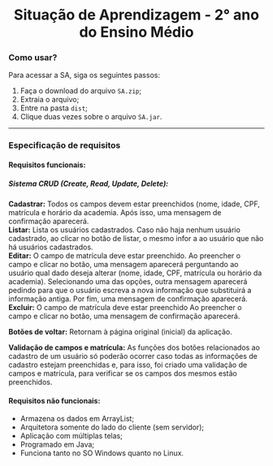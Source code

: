 <div align="center">
  <h1> Situação de Aprendizagem - 2° ano do Ensino Médio </h1>
</div>

<h3> Como usar? </h3>
<p> Para acessar a SA, siga os seguintes passos:
<ol>
  <li>Faça o download do arquivo <code>SA.zip</code>;</li>
  <li>Extraia o arquivo;</li>
  <li>Entre na pasta <code>dist</code>;</li>
  <li>Clique duas vezes sobre o arquivo <code>SA.jar</code>.</li>
</ol>

<hr>

<h3> Especificação de requisitos</h3>

<h4>Requisitos funcionais:</h4>
<h5>Sistema CRUD (Create, Read, Update, Delete):<br></h5>
<p>
  <b>Cadastrar:</b> Todos os campos devem estar preenchidos (nome, idade, CPF, matrícula e horário da academia. Após isso, uma mensagem de confirmação aparecerá.<br>
  <b>Listar:</b> Lista os usuários cadastrados. Caso não haja nenhum usuário cadastrado, ao clicar no botão de listar, o mesmo infor a ao usuário que não há usuários cadastrados.<br>
  <b>Editar:</b> O campo de matrícula deve estar preenchido. Ao preencher o campo e clicar no botão, uma mensagem aparecerá perguntando ao usuário qual dado deseja alterar (nome, idade, CPF, matrícula ou horário da academia). Selecionando uma das opções, outra mensagem aparecerá pedindo para que o usuário escreva a nova informação que substituirá a informação antiga. Por fim, uma mensagem de confirmação aparecerá.<br>
  <b>Excluir:</b> O campo de matrícula deve estar preenchido Ao preencher o campo e clicar no botão, uma mensagem de confirmação aparecerá.<br>
  
  <b>Botões de voltar:</b> Retornam à página original (inicial) da aplicação.<br>
  
  <b>Validação de campos e matrícula:</b> As funções dos botões relacionados ao cadastro de um usuário só poderão ocorrer caso todas as informações de cadastro estejam preenchidas e, para isso, foi criado uma validação de campos e matrícula, para verificar se os campos dos mesmos estão preenchidos.<br>
  
<h4>Requisitos não funcionais:</h4>
<ul>
  <li>Armazena os dados em ArrayList;</li>
  <li>Arquitetora somente do lado do cliente (sem servidor);</li>
  <li>Aplicação com múltiplas telas;</li>
  <li>Programado em Java;</li>
  <li>Funciona tanto no SO Windows quanto no Linux.</li>
</ul>
